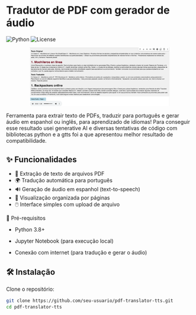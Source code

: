 # Tradutor de PDF com gerador de áudio

![Python](https://img.shields.io/badge/Python-3.8+-blue.svg)
![License](https://img.shields.io/badge/License-MIT-green.svg)

<p align="center">
<img width="75%" src="https://raw.githubusercontent.com/giseletoledo/leitorPdfIA/refs/heads/main/tradutorPdf.png" alt="Tela da página listando filmes">
</p>

Ferramenta para extrair texto de PDFs, traduzir para português e gerar áudio em espanhol ou inglês, para aprendizado de idiomas!
Para conseguir esse resultado usei generative AI e diversas tentativas de código com bibliotecas python e a gtts foi a que apresentou melhor resultado de compatibilidade.

## ✨ Funcionalidades

- 📄 Extração de texto de arquivos PDF
- 🌍 Tradução automática para português
- 🔊 Geração de áudio em espanhol (text-to-speech)
- 📖 Visualização organizada por páginas
- 🖱️ Interface simples com upload de arquivo

📌 Pré-requisitos
 - Python 3.8+

 - Jupyter Notebook (para execução local)

 - Conexão com internet (para tradução e gerar o áudio)


## 🛠️ Instalação

Clone o repositório:
```bash
git clone https://github.com/seu-usuario/pdf-translator-tts.git
cd pdf-translator-tts

